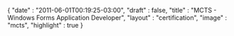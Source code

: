 {
  "date" : "2011-06-01T00:19:25-03:00",
  "draft" : false,
  "title" : "MCTS - Windows Forms Application Developer",
  "layout" : "certification",
  "image" : "mcts",
  "highlight" : true
}
